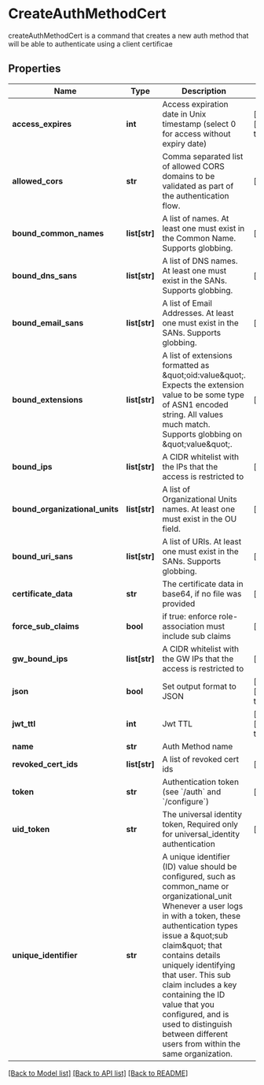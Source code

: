 # CreateAuthMethodCert

createAuthMethodCert is a command that creates a new auth method that will be able to authenticate using a client certificae
## Properties
Name | Type | Description | Notes
------------ | ------------- | ------------- | -------------
**access_expires** | **int** | Access expiration date in Unix timestamp (select 0 for access without expiry date) | [optional] [default to 0]
**allowed_cors** | **str** | Comma separated list of allowed CORS domains to be validated as part of the authentication flow. | [optional] 
**bound_common_names** | **list[str]** | A list of names. At least one must exist in the Common Name. Supports globbing. | [optional] 
**bound_dns_sans** | **list[str]** | A list of DNS names. At least one must exist in the SANs. Supports globbing. | [optional] 
**bound_email_sans** | **list[str]** | A list of Email Addresses. At least one must exist in the SANs. Supports globbing. | [optional] 
**bound_extensions** | **list[str]** | A list of extensions formatted as \&quot;oid:value\&quot;. Expects the extension value to be some type of ASN1 encoded string. All values much match. Supports globbing on \&quot;value\&quot;. | [optional] 
**bound_ips** | **list[str]** | A CIDR whitelist with the IPs that the access is restricted to | [optional] 
**bound_organizational_units** | **list[str]** | A list of Organizational Units names. At least one must exist in the OU field. | [optional] 
**bound_uri_sans** | **list[str]** | A list of URIs. At least one must exist in the SANs. Supports globbing. | [optional] 
**certificate_data** | **str** | The certificate data in base64, if no file was provided | [optional] 
**force_sub_claims** | **bool** | if true: enforce role-association must include sub claims | [optional] 
**gw_bound_ips** | **list[str]** | A CIDR whitelist with the GW IPs that the access is restricted to | [optional] 
**json** | **bool** | Set output format to JSON | [optional] [default to False]
**jwt_ttl** | **int** | Jwt TTL | [optional] [default to 0]
**name** | **str** | Auth Method name | 
**revoked_cert_ids** | **list[str]** | A list of revoked cert ids | [optional] 
**token** | **str** | Authentication token (see &#x60;/auth&#x60; and &#x60;/configure&#x60;) | [optional] 
**uid_token** | **str** | The universal identity token, Required only for universal_identity authentication | [optional] 
**unique_identifier** | **str** | A unique identifier (ID) value should be configured, such as common_name or organizational_unit Whenever a user logs in with a token, these authentication types issue a \&quot;sub claim\&quot; that contains details uniquely identifying that user. This sub claim includes a key containing the ID value that you configured, and is used to distinguish between different users from within the same organization. | 

[[Back to Model list]](../README.md#documentation-for-models) [[Back to API list]](../README.md#documentation-for-api-endpoints) [[Back to README]](../README.md)


